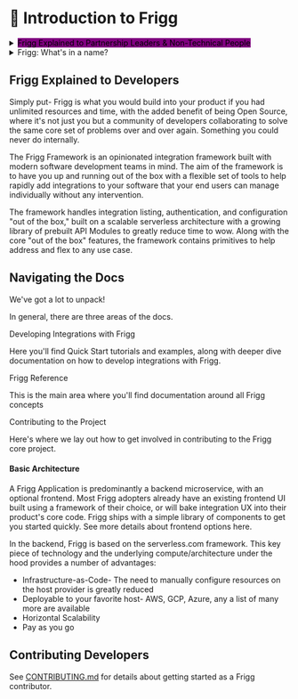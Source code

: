 # 🥳 Introduction to Frigg

<details>

<summary><mark style="background-color:purple;">Frigg Explained to Partnership Leaders &#x26; Non-Technical People</mark></summary>

The Frigg Integration Framework is a software development tool built to help engineers build integrations faster.

While we all know that new "tech partnerships" unlock business opportunities, integration development is a complex, product-driven process performed by engineers and designers. Partnership leaders can't conjure new integrations into existence; product & engineering resources must be engaged and supported.

Given these dynamics, partnership leaders often seek external vendors and tools to get integrations built. This search brings them to Frigg and [Left Hook](https://lefthook.com).

Before they can bring Frigg to their engineering colleagues, partnership leaders should understand Frigg at a non-technical level. Our [Non-Technical Overview Doc](https://docs.google.com/document/d/e/2PACX-1vRzCTIUhUj5NC5CKIOhn36NGu6TbUPMwMF5-hFLJ2fuhfrCJ2VXnabtxqE429iP1CxPPgPyhzez41jk/pub) is intended to provide this context and support your advocacy for using Frigg.

Meanwhile, Frigg's documentation site is targeted at engineers and product leaders who will need to understand the framework as a development tool.&#x20;

If you're ready to introduce Frigg to your technical colleagues, share this documentation site. Our [live demo site](https://demo.friggframework.,org) is also instructive to both technical and non-technical audiences as well.

Have questions? Chat with us

</details>

<details>

<summary>Frigg: What's in a name?</summary>

Frigg Defintion:

* Frigg \*\*\*\*is the Norse goddess of **marriage** and **partnerships**
* Frigg means **“Beloved”** in Old Norse
* She flies the earthly skies as a falcon
* She is known in folklore as the **“weaver of the clouds”**

The Frigg Integration Framework powers integrations between software companies, the majority of which are in the cloud, speeding up time to live on tech partnerships.

</details>

## Frigg Explained to Developers&#x20;

Simply put- Frigg is what you would build into your product if you had unlimited resources and time, with the added benefit of being Open Source, where it's not just you but a community of developers collaborating to solve the same core set of problems over and over again. Something you could never do internally.

The Frigg Framework is an opinionated integration framework built with modern software development teams in mind. The aim of the framework is to have you up and running out of the box with a flexible set of tools to help rapidly add integrations to your software that your end users can manage individually without any intervention.&#x20;

The framework handles integration listing, authentication, and configuration "out of the box," built on a scalable serverless architecture with a growing library of prebuilt API Modules to greatly reduce time to wow. Along with the core "out of the box" features, the framework contains primitives to help address and flex to any use case.&#x20;

## Navigating the Docs

We've got a lot to unpack!



In general, there are three areas of the docs.

Developing Integrations with Frigg

Here you'll find Quick Start tutorials and examples, along with deeper dive documentation on how to develop integrations with Frigg.

Frigg Reference

This is the main area where you'll find documentation around all Frigg concepts

Contributing to the Project

Here's where we lay out how to get involved in contributing to the Frigg core project.



#### Basic Architecture

A Frigg Application is predominantly a backend microservice, with an optional frontend. Most Frigg adopters already have an existing frontend UI built using a framework of their choice, or will bake integration UX into their product's core code. Frigg ships with a simple library of components to get you started quickly. See more details about frontend options here.

In the backend, Frigg is based on the serverless.com framework. This key piece of technology and the underlying compute/architecture under the hood provides a number of advantages:

* Infrastructure-as-Code- The need to manually configure resources on the host provider is greatly reduced
* Deployable to your favorite host- AWS, GCP, Azure, any a list of many more are available
* Horizontal Scalability
* Pay as you go

## Contributing Developers

See [CONTRIBUTING.md](contributing/contributing/) for details about getting started as a Frigg contributor.
